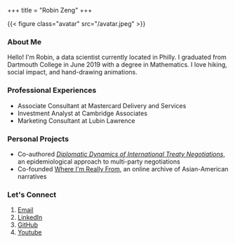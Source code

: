 +++
title = "Robin Zeng"
+++

{{< figure class="avatar" src="/avatar.jpeg" >}}

### About Me

Hello! I'm Robin, a data scientist currently located in Philly. I graduated from Dartmouth College in June 2019 with a degree in Mathematics. I love hiking, social impact, and hand-drawing animations. 

### Professional Experiences

* Associate Consultant at Mastercard Delivery and Services
* Investment Analyst at Cambridge Associates
* Marketing Consultant at Lubin Lawrence

### Personal Projects

* Co-authored [*Diplomatic Dynamics of International Treaty Negotiations*](https://journals.calstate.edu/pump/article/view/1920/2044), an epidemiological approach to multi-party negotiations
* Co-founded [Where I'm Really From](whereimreallyfrom.com), an online archive of Asian-American narratives

### Let's Connect

1. [Email](mailto:robinzeng1@gmail.com)
2. [LinkedIn](https://www.linkedin.com/in/robinzeng1/)
3. [GitHub](https://github.com/robinzng)
4. [Youtube](#)
